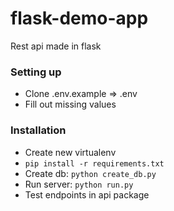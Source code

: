 # flask-demo-app
Rest api made in flask

### Setting up

- Clone .env.example => .env
- Fill out missing values

### Installation

- Create new virtualenv
- ``` pip install -r requirements.txt ```
- Create db: ``` python create_db.py ```
- Run server: ``` python run.py ```
- Test endpoints in api package